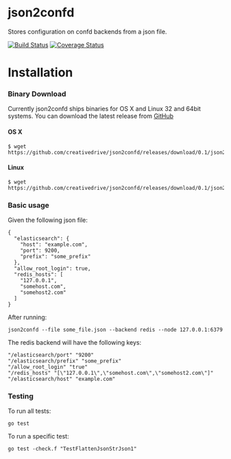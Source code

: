 # json2confd
Stores configuration on confd backends from a json file.

[![Build Status](https://travis-ci.org/creativedrive/json2confd.svg)](https://travis-ci.org/creativedrive/json2confd)
[![Coverage Status](https://coveralls.io/repos/creativedrive/json2confd/badge.svg?branch=master&service=github)](https://coveralls.io/github/creativedrive/json2confd?branch=master)

# Installation

### Binary Download

Currently json2confd ships binaries for OS X and Linux 32 and 64bit systems. You can download the latest release from [GitHub](https://github.com/creativedrive/json2confd/releases)

#### OS X

```
$ wget https://github.com/creativedrive/json2confd/releases/download/0.1/json2confd_darwin_amd64
```

#### Linux

```
$ wget https://github.com/creativedrive/json2confd/releases/download/0.1/json2confd_linux_amd64
```


### Basic usage
Given the following json file:
```
{
  "elasticsearch": {
    "host": "example.com",
    "port": 9200,
    "prefix": "some_prefix"
  },
  "allow_root_login": true,
  "redis_hosts": [
    "127.0.0.1",
    "somehost.com",
    "somehost2.com"
  ]
}
```
After running:
```
json2confd --file some_file.json --backend redis --node 127.0.0.1:6379
```

The redis backend will have the following keys:
```
"/elasticsearch/port" "9200"
"/elasticsearch/prefix" "some_prefix"
"/allow_root_login" "true"
"/redis_hosts" "[\"127.0.0.1\",\"somehost.com\",\"somehost2.com\"]"
"/elasticsearch/host" "example.com"
```


### Testing
To run all tests:
```
go test
```
To run a specific test:
```
go test -check.f "TestFlattenJsonStrJson1"
```

